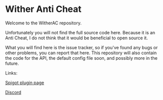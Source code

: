 # Wither Anti Cheat

Welcome to the WitherAC repository.

Unfortunately you will not find the full source code here. Because it is an Anti Cheat, I do not think that it would be beneficial to open source it.

What you will find here is the issue tracker, so if you've found any bugs or other problems, you can report that here.
This repository will also contain the code for the API, the default config file soon, and possibly more in the future.

Links:

[Spigot plugin page](https://www.spigotmc.org/resources/wither-anti-cheat-new-free-anti-cheating-solution-looking-for-testers.68657/)

[Discord](https://discord.gg/jjkR2EU)